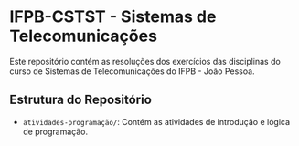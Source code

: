 # IFPB-CSTST - Sistemas de Telecomunicações

Este repositório contém as resoluções dos exercícios das disciplinas do curso de Sistemas de Telecomunicações do IFPB - João Pessoa.

## Estrutura do Repositório

- `atividades-programação/`: Contém as atividades de introdução e lógica de programação.

